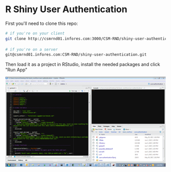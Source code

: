 # R Shiny User Authentication 

First you'll need to clone this repo:

```bash
# if you're on your client
git clone http://csmrnd01.infores.com:3000/CSM-RND/shiny-user-authentication.git

# if you're on a server
git@csmrnd01.infores.com:CSM-RND/shiny-user-authentication.git
```

Then load it as a project in RStudio, install the needed packages and click "Run App"

![](www/demo_user_usage.gif "User Interaction")
